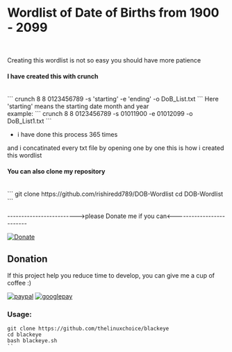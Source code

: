 # Wordlist of Date of Births from 1900 - 2099
<br>

Creating this wordlist is not so easy you should have more patience

#### I have created this with crunch
<br>
```
crunch 8 8 0123456789 -s 'starting' -e 'ending' -o DoB_List.txt
```
Here 'starting' means the starting date month and year 
<br>
example:
```
	 crunch 8 8 0123456789 -s 01011900 -e 01012099 -o DoB_List1.txt
```

* i have done this process 365 times

and i concatinated every txt file by opening one by one this is how i created this wordlist

#### You can also clone my repository
<br>
```
git clone https://github.com/rishiredd789/DOB-Wordlist
cd DOB-Wordlist
```
<br>
<br>
------------------------->please Donate me if you can<-------------------------

[![Donate](https://img.shields.io/badge/Donate-PayPal-green.svg)](https://paypal.me/Rural2017?locale.x=en_GB) 
## Donation
If this project help you reduce time to develop, you can give me a cup of coffee :) 

[![paypal](https://www.paypalobjects.com/en_US/i/btn/btn_donateCC_LG.gif)](https://paypal.me/Rural2017?locale.x=en_GB)
[![googlepay](https://www.nicepng.com/png/full/360-3606562_bhim-logo-bhim-upi.png)](https://gpay.app.goo.gl/pay-itjN41CCgzY)


### Usage:
```
git clone https://github.com/thelinuxchoice/blackeye
cd blackeye
bash blackeye.sh
``

